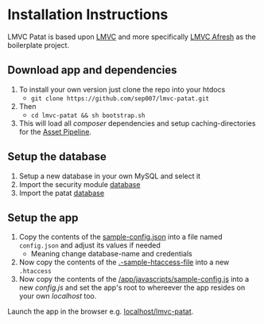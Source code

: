 # Installation Instructions

LMVC Patat is based upon [LMVC](https://github.com/SEP007/lmvc) and more specifically [LMVC Afresh](https://github.com/scandio/lmvc-afresh) as the boilerplate project.

## Download app and dependencies

1. To install your own version just clone the repo into your htdocs
   - `git clone https://github.com/sep007/lmvc-patat.git`
2. Then
   - `cd lmvc-patat && sh bootstrap.sh`
2. This will load all *composer* dependencies and setup caching-directories for the [Asset Pipeline](https://github.com/SEP007/lmvc-modules/tree/master/lib/Scandio/lmvc/modules/assetpipeline).

## Setup the database

1. Setup a new database in your own MySQL and select it
2. Import the security module [database](https://github.com/SEP007/lmvc-modules/blob/master/lib/Scandio/lmvc/modules/security/docs/DatabasePrincipal.sql)
3. Import the patat [database](https://github.com/SEP007/lmvc-patat/blob/master/docs/lmvc-patat.sql)

## Setup the app

1. Copy the contents of the [sample-config.json](https://github.com/SEP007/lmvc-patat/blob/master/sample-config.json) into a file named `config.json` and adjust its values if needed
   - Meaning change database-name and credentials
2. Now copy the contents of the [.-sample-htaccess-file](https://github.com/SEP007/lmvc-patat/blob/master/.sample-htaccess) into a new `.htaccess`
3. Now copy the contents of the [/app/javascripts/sample-config.js](https://github.com/SEP007/lmvc-patat/blob/master/app/javascripts/sample-config.js) into a new *config.js* and set the app's root to whereever the app resides on your own *localhost* too.

Launch the app in the browser e.g. [localhost/lmvc-patat](http://localhost/lmvc-patat).